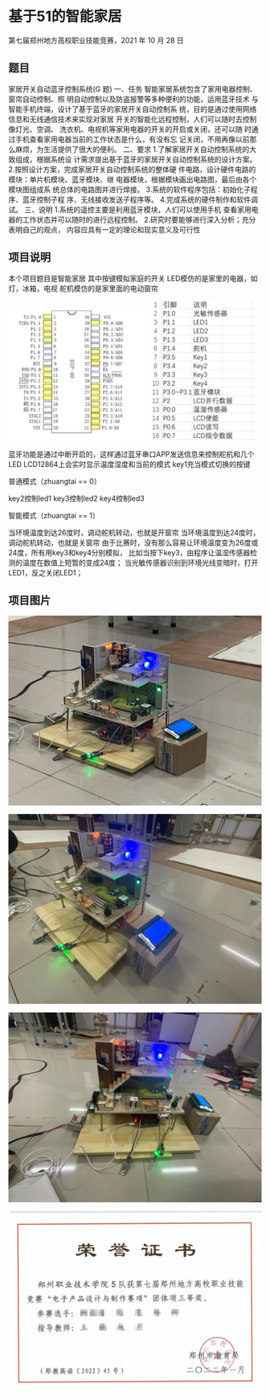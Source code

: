 # 基于51的智能家居
第七届郑州地方高校职业技能竞赛，2021 年 10 月 28 日

## 题目

家居开关自动蓝牙控制系统(G 题) 
一、任务 
智能家居系统包含了家用电器控制、窗帘自动控制、照
明自动控制以及防盗报警等多种便利的功能，运用蓝牙技术
与智能手机终端，设计了基于蓝牙的家居开关自动控制系
统，目的是通过使用网络信息和无线通信技术来实现对家居
开关的智能化远程控制，人们可以随时去控制像灯光、空调、
洗衣机、电视机等家用电器的开关的开启或关闭，还可以随
时通过手机查看家用电器当前的工作状态是什么，有没有忘
记关闭，不用再像以前那么麻烦，为生活提供了很大的便利。
二、要求 
1.了解家居开关自动控制系统的大致组成，根据系统设
计需求提出基于蓝牙的家居开关自动控制系统的设计方案。
2.按照设计方案，完成家居开关自动控制系统的整体硬
件电路，设计硬件电路的模块：单片机模块、蓝牙模块、继
电器模块，根据模块画出电路图，最后由各个模块图组成系
统总体的电路图并进行焊接。
3.系统的软件程序包括：初始化子程序、蓝牙控制子程
序、无线接收发送子程序等。
4.完成系统的硬件制作和软件调试。
三、说明 
1.系统的遥控主要是利用蓝牙模块，人们可以使用手机
查看家用电器的工作状态并可以随时的进行远程控制。
2.研究时要能够进行深入分析；充分表明自己的观点，
内容应具有一定的理论和现实意义及可行性





## 项目说明

本个项目题目是智能家居
其中按键模拟家庭的开关
LED模仿的是家里的电器，如灯，冰箱，电视
舵机模仿的是家里面的电动窗帘

![0](/images/1.jpg)

蓝牙功能是通过中断开启的，这样通过蓝牙串口APP发送信息来控制舵机和几个LED
LCD12864上会实时显示温度湿度和当前的模式
key1充当模式切换的按键



普通模式（zhuangtai == 0）

key2控制led1
key3控制led2
key4控制led3

智能模式（zhuangtai == 1）

当环境温度到达26度时，调动舵机转动，也就是开窗帘
当环境温度到达24度时，调动舵机转动，也就是关窗帘
由于比赛时，没有那么容易让环境温度变为26度或24度，所有用key3和key4分别模拟，
比如当按下key3，由程序让温湿传感器检测的温度在数值上短暂的变成24度；
当光敏传感器识别到环境光线变暗时，打开LED1，反之关闭LED1；


## 项目图片

![1](\images\2.jpg)

![2](\images\3.jpg)

![3](\images\4.jpg)

![4](\images\6.png)

